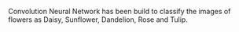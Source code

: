 Convolution Neural Network has been build to classify the images of flowers as Daisy, Sunflower, Dandelion, Rose and Tulip. 
